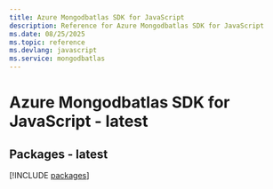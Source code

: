 ```yaml
---
title: Azure Mongodbatlas SDK for JavaScript
description: Reference for Azure Mongodbatlas SDK for JavaScript
ms.date: 08/25/2025
ms.topic: reference
ms.devlang: javascript
ms.service: mongodbatlas
---
```

# Azure Mongodbatlas SDK for JavaScript - latest
## Packages - latest
[!INCLUDE [packages](mongodbatlas-index.md)]